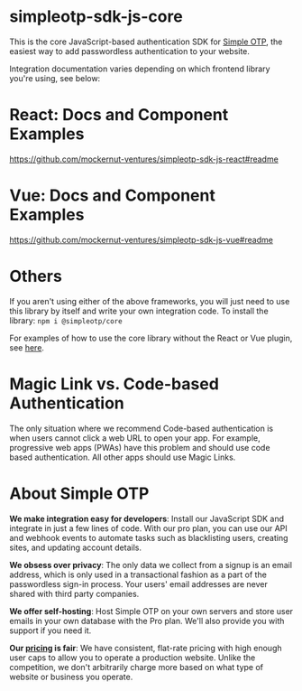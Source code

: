 # simpleotp-sdk-js-core

This is the core JavaScript-based authentication SDK for [Simple OTP](https://simpleotp.com), the easiest way to add passwordless authentication to your website.

Integration documentation varies depending on which frontend library you're using, see below:

# React: Docs and Component Examples
https://github.com/mockernut-ventures/simpleotp-sdk-js-react#readme

# Vue: Docs and Component Examples
https://github.com/mockernut-ventures/simpleotp-sdk-js-vue#readme

# Others
If you aren't using either of the above frameworks, you will just need to use this library by itself and write your own integration code. To install the library:
`npm i @simpleotp/core`

For examples of how to use the core library without the React or Vue plugin, see [here](https://github.com/mockernut-ventures/simpleotp-sdk-js-core/blob/main/__tests__/index.spec.js).

# Magic Link vs. Code-based Authentication
The only situation where we recommend Code-based authentication is when users cannot click a web URL to open your app. For example, progressive web apps (PWAs) have this problem and should use code based authentication. All other apps should use Magic Links.

# About Simple OTP
**We make integration easy for developers**:
Install our JavaScript SDK and integrate in just a few lines of code. With our pro plan, you can use our API and webhook events to automate tasks such as blacklisting users, creating sites, and updating account details.

**We obsess over privacy**:
The only data we collect from a signup is an email address, which is only used in a transactional fashion as a part of the passwordless sign-in process. Your users' email addresses are never shared with third party companies.

**We offer self-hosting**:
Host Simple OTP on your own servers and store user emails in your own database with the Pro plan. We'll also provide you with support if you need it.

**Our [pricing](https://simpleotp.com/#pricing-scrollpoint) is fair**:
We have consistent, flat-rate pricing with high enough user caps to allow you to operate a production website. Unlike the competition, we don't arbitrarily charge more based on what type of website or business you operate.
